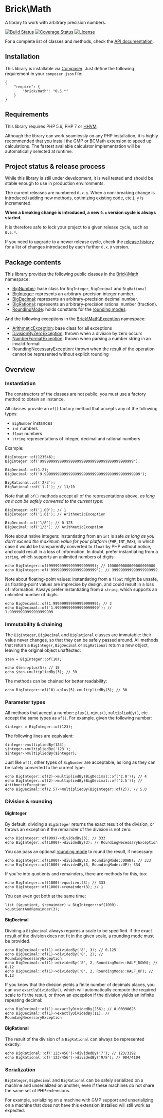 Brick\Math
==========

A library to work with arbitrary precision numbers.

[![Build Status](https://secure.travis-ci.org/brick/math.svg?branch=master)](http://travis-ci.org/brick/math)
[![Coverage Status](https://coveralls.io/repos/brick/math/badge.svg?branch=master)](https://coveralls.io/r/brick/math?branch=master)
[![License](https://img.shields.io/badge/license-MIT-blue.svg)](http://opensource.org/licenses/MIT)

For a complete list of classes and methods, check the [API documentation](http://brick.io/math/).

Installation
------------

This library is installable via [Composer](https://getcomposer.org/).
Just define the following requirement in your `composer.json` file:

    {
        "require": {
            "brick/math": "0.5.*"
        }
    }

Requirements
------------

This library requires PHP 5.6, PHP 7 or [HHVM](http://hhvm.com/).

Although the library can work seamlessly on any PHP installation, it is highly recommended that you install the
[GMP](http://php.net/manual/en/book.gmp.php) or [BCMath](http://php.net/manual/en/book.bc.php) extension
to speed up calculations. The fastest available calculator implementation will be automatically selected at runtime.

Project status & release process
--------------------------------

While this library is still under development, it is well tested and should be stable enough to use in production
environments.

The current releases are numbered `0.x.y`. When a non-breaking change is introduced (adding new methods, optimizing
existing code, etc.), `y` is incremented.

**When a breaking change is introduced, a new `0.x` version cycle is always started.**

It is therefore safe to lock your project to a given release cycle, such as `0.5.*`.

If you need to upgrade to a newer release cycle, check the [release history](https://github.com/brick/math/releases)
for a list of changes introduced by each further `0.x.0` version.

Package contents
----------------

This library provides the following public classes in the [Brick\Math](http://brick.io/math/namespace-Brick.Math.html) namespace:

- [BigNumber](http://brick.io/math/class-Brick.Math.BigNumber.html): base class for `BigInteger`, `BigDecimal` and `BigRational`
- [BigInteger](http://brick.io/math/class-Brick.Math.BigInteger.html): represents an arbitrary-precision integer number.
- [BigDecimal](http://brick.io/math/class-Brick.Math.BigDecimal.html): represents an arbitrary-precision decimal number.
- [BigRational](http://brick.io/math/class-Brick.Math.BigRational.html): represents an arbitrary-precision rational number (fraction).
- [RoundingMode](http://brick.io/math/class-Brick.Math.RoundingMode.html): holds constants for the [rounding modes](http://brick.io/math/class-Brick.Math.RoundingMode.html).

And the following exceptions in the [Brick\Math\Exception](http://brick.io/math/namespace-Brick.Math.Exception.html) namespace:

- [ArithmeticException](http://brick.io/math/class-Brick.Math.Exception.ArithmeticException.html): base class for all exceptions
- [DivisionByZeroException](http://brick.io/math/class-Brick.Math.Exception.DivisionByZeroException.html): thrown when a division by zero occurs
- [NumberFormatException](http://brick.io/math/class-Brick.Math.Exception.NumberFormatException.html): thrown when parsing a number string in an invalid format
- [RoundingNecessaryException](http://brick.io/math/class-Brick.Math.Exception.RoundingNecessaryException.html): thrown when the result of the operation cannot be represented without explicit rounding

Overview
--------

### Instantiation

The constructors of the classes are not public, you must use a factory method to obtain an instance.

All classes provide an `of()` factory method that accepts any of the following types:

- `BigNumber` instances
- `int` numbers
- `float` numbers
- `string` representations of integer, decimal and rational numbers

Example:

    BigInteger::of(123546);
    BigInteger::of('9999999999999999999999999999999999999999999');

    BigDecimal::of(1.2);
    BigDecimal::of('9.99999999999999999999999999999999999999999999');

    BigRational::of('2/3');
    BigRational::of('1.1'); // 11/10

Note that all `of()` methods accept all of the representations above, *as long as it can be safely converted to
the current type*:

    BigInteger::of('1.00'); // 1
    BigInteger::of('1.01'); // ArithmeticException

    BigDecimal::of('1/8'); // 0.125
    BigDecimal::of('1/3'); // ArithmeticException

Note about native integers: instantiating from an `int` is safe *as long as you don't exceed the maximum
value for your platform* (`PHP_INT_MAX`), in which case it would be transparently converted to `float` by PHP without
notice, and could result in a loss of information. In doubt, prefer instantiating from a `string`, which supports
an unlimited numbers of digits:

    echo BigInteger::of(999999999999999999999); // 1000000000000000000000
    echo BigInteger::of('999999999999999999999'); // 999999999999999999999

Note about floating-point values: instantiating from a `float` might be unsafe, as floating-point values are
imprecise by design, and could result in a loss of information. Always prefer instantiating from a `string`, which
supports an unlimited number of digits:

    echo BigDecimal::of(1.99999999999999999999); // 2
    echo BigDecimal::of('1.99999999999999999999'); // 1.99999999999999999999

### Immutability & chaining

The `BigInteger`, `BigDecimal` and `BigRational` classes are immutable: their value never changes,
so that they can be safely passed around. All methods that return a `BigInteger`, `BigDecimal` or `BigRational`
return a new object, leaving the original object unaffected:

    $ten = BigInteger::of(10);

    echo $ten->plus(5); // 15
    echo $ten->multipliedBy(3); // 30

The methods can be chained for better readability:

    echo BigInteger::of(10)->plus(5)->multipliedBy(3); // 30

### Parameter types

All methods that accept a number: `plus()`, `minus()`, `multipliedBy()`, etc. accept the same types as `of()`.
For example, given the following number:

    $integer = BigInteger::of(123);

The following lines are equivalent:

    $integer->multipliedBy(123);
    $integer->multipliedBy('123');
    $integer->multipliedBy($integer);

Just like `of()`, other types of `BigNumber` are acceptable, as long as they can be safely converted to the current type:

    echo BigInteger::of(2)->multipliedBy(BigDecimal::of('2.0')); // 4
    echo BigInteger::of(2)->multipliedBy(BigDecimal::of('2.5')); // ArithmeticException
    echo BigDecimal::of(2.5)->multipliedBy(BigInteger::of(2)); // 5.0

### Division & rounding

#### BigInteger

By default, dividing a `BigInteger` returns the exact result of the division, or throws an exception if the remainder
of the division is not zero:

    echo BigInteger::of(999)->dividedBy(3); // 333
    echo BigInteger::of(1000)->dividedBy(3); // RoundingNecessaryException

You can pass an optional [rounding mode](http://brick.io/math/class-Brick.Math.RoundingMode.html) to round the result, if necessary:

    echo BigInteger::of(1000)->dividedBy(3, RoundingMode::DOWN); // 333
    echo BigInteger::of(1000)->dividedBy(3, RoundingMode::UP); 334

If you're into quotients and remainders, there are methods for this, too:

    echo BigInteger::of(1000)->quotient(3); // 333
    echo BigInteger::of(1000)->remainder(3); // 1

You can even get both at the same time:

    list ($quotient, $remainder) = BigInteger::of(1000)->quotientAndRemainder(3);

#### BigDecimal

Dividing a `BigDecimal` always requires a scale to be specified. If the exact result of the division does not fit in
the given scale, a [rounding mode](http://brick.io/math/class-Brick.Math.RoundingMode.html) must be provided.

    echo BigDecimal::of(1)->dividedBy('8', 3); // 0.125
    echo BigDecimal::of(1)->dividedBy('8', 2); // RoundingNecessaryException
    echo BigDecimal::of(1)->dividedBy('8', 2, RoundingMode::HALF_DOWN); // 0.12
    echo BigDecimal::of(1)->dividedBy('8', 2, RoundingMode::HALF_UP); // 0.13

If you know that the division yields a finite number of decimals places, you can use `exactlyDividedBy()`, which will
automatically compute the required scale to fit the result, or throw an exception if the division yields an infinite
repeating decimal:

    echo BigDecimal::of(1)->exactlyDividedBy(256); // 0.00390625
    echo BigDecimal::of(1)->exactlyDividedBy(11); // RoundingNecessaryException

#### BigRational

The result of the division of a `BigRational` can always be represented exactly:

    echo BigRational::of('123/456')->dividedBy('7'); // 123/3192
    echo BigRational::of('123/456')->dividedBy('9/8'); // 984/4104

### Serialization

`BigInteger`, `BigDecimal` and `BigRational` can be safely serialized on a machine and unserialized on another,
even if these machines do not share the same set of PHP extensions.

For example, serializing on a machine with GMP support and unserializing on a machine that does not have this extension
installed will still work as expected.